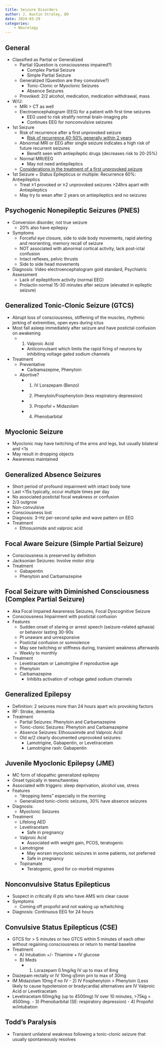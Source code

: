 ```yaml
---
title: Seizure Disorders
author: J. Austin Straley, DO
date: 2024-03-29
categories: 
    - Neurology
---
```

## General

- Classified as Partial or Generalized
    - Partial (Question is consciousness impaired?)
        - Complex Partial Seizure
        - Simple Partial Seizure
    - Generalized (Question are they convulsive?)
        - Tonic-Clonic or Myoclonic Seizures
        - Absence Seizures
    - Provoked: 2/2 alcohol, medication, medication withdrawal, mass
- W/U:
    - MRI > CT as well
    - Electroencephalogram (EEG) for a patient with first time seizures
        - EEG used to risk stratify normal brain-imaging pts
        - Continues EEG for nonconvulsive seizures
- 1st Seizure
    - Risk of recurrence after a first unprovoked seizure
        - [Risk of recurrence 40-50% generally within 2 years][1]
    - Abnormal MRI or EEG after single seizure indicates a high risk of future recurrent seizures
        - Benefit seen with antiepileptic drugs (decreases risk to 20-25%)
    - Normal MRI/EEG
        - May not need antiepileptics
    - [Considerations in the treatment of a first unprovoked seizure][2]
- 1st Seizure + Status Epilepticus or multiple: Recurrence 60%: Antiepileptics
    - Treat ≥1 provoked or ≥2 unprovoked seizures >24hrs apart with Antiepileptics
    - May try to wean after 2 years on antiepileptics and no seizures

## Psychogenic Nonepileptic Seizures (PNES)

- Conversion disorder, not true seizure
    - 20% also have epilepsy
- Symptoms
    - Forceful eye closure, side to side body movements, rapid alerting and reorienting, memory recall of seizure
    - NOT associated with abnormal cortical activity, lack post-ictal confusion
    - Intact reflexes, pelvic thrusts
    - Side to side head movements
- Diagnosis: Video electroencephalogram gold standard, Psychiatric Assessment
    - Lack of epileptiform activity (normal EEG)
    - Prolactin normal 15-30 minutes after seizure (elevated in epileptic seizure)

## Generalized Tonic-Clonic Seizure (GTCS)

- Abrupt loss of consciousness, stiffening of the muscles, rhythmic jerking of extremities, open eyes during ictus
- Most fall asleep immediately after seizure and have postictal confusion on awakening
    - 1) Valproic Acid
        - Anticonvulsant which limits the rapid firing of neurons by inhibiting voltage gated sodium channels
- Treatment
    - Preventative
        - Carbamazepine, Phenytoin
    - Abortive?
        - 1) IV Lorazepam (Benzo)
        - 2) Phenytoin/Fosphenytoin (less respiratory depression)
        - 3) Propofol + Midazolam
        - 4) Phenobarbital

## Myoclonic Seizure

- Myoclonic may have twitching of the arms and legs, but usually bilateral and <1s
- May result in dropping objects
- Awareness maintained

## Generalized Absence Seizures

- Short period of profound impairment with intact body tone
- Last <15s typically, occur multiple times per day
- No associated postictal focal weakness or confusion
- 2/3 outgrow
- Non-convulsive
- Consciousness lost
- Diagnosis: 3-Hz per-second spike and wave pattern on EEG
- Treatment
    - Ethosuximide and valproic acid

## Focal Aware Seizure (Simple Partial Seizure)

- Consciousness is preserved by definition
- Jacksonian Seizures: Involve motor strip
- Treatment
    - Gabapentin
    - Phenytoin and Carbamazepine

## Focal Seizure with Diminished Consciousness (Complex Partial Seizure)

- Aka Focal Impaired Awareness Seizures, Focal Dyscognitive Seizure
- Consciousness Impairment with postictal confusion
- Features
    - Sudden onset of staring or arrest speech (seizure-related aphasia) or behavior lasting 30-90s
    - Pt unaware and unresponsive
    - Postictal confusion or somnolence
    - May see twitching or stiffness during, transient weakness afterwards
    - Weekly to monthly
- Treatment
    - Levetiracetam or Lamotrigine if reproductive age
    - Phenytoin
    - Carbamazepine
        - Inhibits activation of voltage gated sodium channels

## Generalized Epilepsy

- Definition: 2 seizures more than 24 hours apart w/o provoking factors
- RF: Stroke, dementia
- Treatment
    - Partial Seizures: Phenytoin and Carbamazepine
    - Tonic-clonic Seizures: Phenytoin and Carbamazepine
    - Absence Seizures: Ethosuximide and Valproic Acid
    - Old w/2 clearly documented unprovoked seizures:
        - Lamotrigine, Gabapentin, or Levetiracetam
        - Lamotrigine rash: Gabapentin

## Juvenile Myoclonic Epilepsy (JME)

- MC form of idiopathic generalized epilepsy
- Onset typically in teens/twenties
- Associated with triggers: sleep deprivation, alcohol use, stress
- Features
    - “dropping items” especially in the morning
    - Generalized tonic-clonic seizures, 30% have absence seizures
- Diagnosis:
    - Myoclonic Seizures
- Treatment
    - Lifelong AED
    - Levetiracetam
        - Safe in pregnancy
    - Valproic Acid
        - Associated with weight gain, PCOS, teratogenic
    - Lamotrigine
        - May worsen myoclonic seizures in some patients, not preferred
        - Safe in pregnancy
    - Topiramate
        - Teratogenic, good for co-morbid migraines

## Nonconvulsive Status Epilepticus

- Suspect in critically ill pts who have AMS w/o clear cause
- Symptoms
    - Coming off propofol and not waking up w/twitching
- Diagnosis: Continuous EEG for 24 hours

## Convulsive Status Epilepticus (CSE)

- GTCS for > 5 minutes or two GTCS within 5 minutes of each other without regaining consciousness or return to mental baseline
- Treatment
    - A) Intubation +/- Thiamine + IV glucose
    - B) Meds
        - 1) Lorazepam 0.1mg/kg IV up to max of 8mg
- Diazepam rectally or IV 10mg q5min prn to max of 30mg
- IM Midazolam 10mg if no IV
        - 2) IV Fosphenytoin > Phenytoin (Less likely to cause hypotension or bradycardia) alternatives are IV Valproic Acid or Levetiracetam
- Levetiracetam 60mg/kg (up to 4500mg) IV over 10 minutes, >75kg = 4500mg.
        - 3) Phenobarbital (SE: respiratory depression)
        - 4) Propofol w/intubation

## Todd’s Paralysis

- Transient unilateral weakness following a tonic-clonic seizure that usually spontaneously resolves

[1]: https://pubmed.ncbi.nlm.nih.gov/18184149/{:target="_blank"}
[2]: https://pubmed.ncbi.nlm.nih.gov/18777475/{:target="_blank"}
